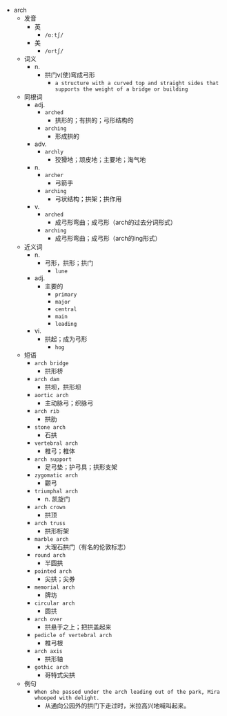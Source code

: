 - arch
  - 发音
    - 英
      - `/ɑːtʃ/`
    - 美
      - `/ɑrtʃ/`
  - 词义
    - n.
      - 拱门v(使)弯成弓形
        - `a structure with a curved top and straight sides that supports the weight of a bridge or building`
  - 同根词
    - adj.
      - `arched`
        - 拱形的；有拱的；弓形结构的
      - `arching`
        - 形成拱的
    - adv.
      - `archly`
        - 狡猾地；顽皮地；主要地；淘气地
    - n.
      - `archer`
        - 弓箭手
      - `arching`
        - 弓状结构；拱架；拱作用
    - v.
      - `arched`
        - 成弓形弯曲；成弓形（arch的过去分词形式）
      - `arching`
        - 成弓形弯曲；成弓形（arch的ing形式）
  - 近义词
    - n.
      - 弓形，拱形；拱门
        - `lune`
    - adj.
      - 主要的
        - `primary`
        - `major`
        - `central`
        - `main`
        - `leading`
    - vi.
      - 拱起；成为弓形
        - `hog`
  - 短语
    - `arch bridge`
      - 拱形桥 
    - `arch dam`
      - 拱坝，拱形坝 
    - `aortic arch`
      - 主动脉弓；织脉弓 
    - `arch rib`
      - 拱肋 
    - `stone arch`
      - 石拱 
    - `vertebral arch`
      - 椎弓；椎体 
    - `arch support`
      - 足弓垫；护弓具；拱形支架 
    - `zygomatic arch`
      - 颧弓 
    - `triumphal arch`
      - n. 凯旋门 
    - `arch crown`
      - 拱顶 
    - `arch truss`
      - 拱形桁架 
    - `marble arch`
      - 大理石拱门（有名的伦敦标志） 
    - `round arch`
      - 半圆拱 
    - `pointed arch`
      - 尖拱；尖券 
    - `memorial arch`
      - 牌坊 
    - `circular arch`
      - 圆拱 
    - `arch over`
      - 拱悬于之上；把拱盖起来 
    - `pedicle of vertebral arch`
      - 椎弓根 
    - `arch axis`
      - 拱形轴 
    - `gothic arch`
      - 哥特式尖拱 
  - 例句
    - `When she passed under the arch leading out of the park, Mira whooped with delight.`
      - 从通向公园外的拱门下走过时，米拉高兴地喊叫起来。

